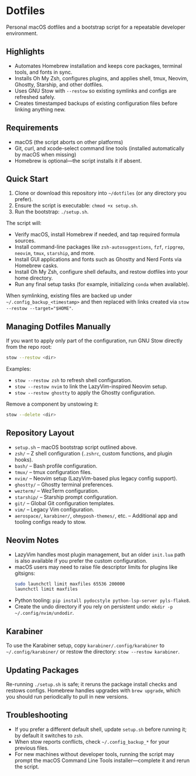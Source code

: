 # Dotfiles

Personal macOS dotfiles and a bootstrap script for a repeatable developer environment.

## Highlights
- Automates Homebrew installation and keeps core packages, terminal tools, and fonts in sync.
- Installs Oh My Zsh, configures plugins, and applies shell, tmux, Neovim, Ghostty, Starship, and other dotfiles.
- Uses GNU Stow with `--restow` so existing symlinks and configs are refreshed safely.
- Creates timestamped backups of existing configuration files before linking anything new.

## Requirements
- macOS (the script aborts on other platforms)
- Git, curl, and xcode-select command line tools (installed automatically by macOS when missing)
- Homebrew is optional—the script installs it if absent.

## Quick Start
1. Clone or download this repository into `~/dotfiles` (or any directory you prefer).
2. Ensure the script is executable: `chmod +x setup.sh`.
3. Run the bootstrap: `./setup.sh`.

The script will:
- Verify macOS, install Homebrew if needed, and tap required formula sources.
- Install command-line packages like `zsh-autosuggestions`, `fzf`, `ripgrep`, `neovim`, `tmux`, `starship`, and more.
- Install GUI applications and fonts such as Ghostty and Nerd Fonts via Homebrew casks.
- Install Oh My Zsh, configure shell defaults, and restow dotfiles into your home directory.
- Run any final setup tasks (for example, initializing `conda` when available).

When symlinking, existing files are backed up under `~/.config_backup_<timestamp>` and then replaced with links created via `stow --restow --target="$HOME"`.

## Managing Dotfiles Manually
If you want to apply only part of the configuration, run GNU Stow directly from the repo root:

```bash
stow --restow <dir>
```

Examples:
- `stow --restow zsh` to refresh shell configuration.
- `stow --restow nvim` to link the LazyVim-inspired Neovim setup.
- `stow --restow ghostty` to apply the Ghostty configuration.

Remove a component by unstowing it:

```bash
stow --delete <dir>
```

## Repository Layout
- `setup.sh` – macOS bootstrap script outlined above.
- `zsh/` – Z shell configuration (`.zshrc`, custom functions, and plugin hooks).
- `bash/` – Bash profile configuration.
- `tmux/` – tmux configuration files.
- `nvim/` – Neovim setup (LazyVim-based plus legacy config support).
- `ghostty/` – Ghostty terminal preferences.
- `wezterm/` – WezTerm configuration.
- `starship/` – Starship prompt configuration.
- `git/` – Global Git configuration templates.
- `vim/` – Legacy Vim configuration.
- `aerospace/`, `karabiner/`, `ohmyposh-themes/`, etc. – Additional app and tooling configs ready to stow.

## Neovim Notes
- LazyVim handles most plugin management, but an older `init.lua` path is also available if you prefer the custom configuration.
- macOS users may need to raise file descriptor limits for plugins like gitsigns:
  ```bash
  sudo launchctl limit maxfiles 65536 200000
  launchctl limit maxfiles
  ```
- Python tooling: `pip install pydocstyle python-lsp-server pyls-flake8`.
- Create the undo directory if you rely on persistent undo: `mkdir -p ~/.config/nvim/undodir`.

## Karabiner
To use the Karabiner setup, copy `karabiner/.config/karabiner` to `~/.config/karabiner/` or restow the directory: `stow --restow karabiner`.

## Updating Packages
Re-running `./setup.sh` is safe; it reruns the package install checks and restows configs. Homebrew handles upgrades with `brew upgrade`, which you should run periodically to pull in new versions.

## Troubleshooting
- If you prefer a different default shell, update `setup.sh` before running it; by default it switches to `zsh`.
- When stow reports conflicts, check `~/.config_backup_*` for your previous files.
- For new machines without developer tools, running the script may prompt the macOS Command Line Tools installer—complete it and rerun the script.
